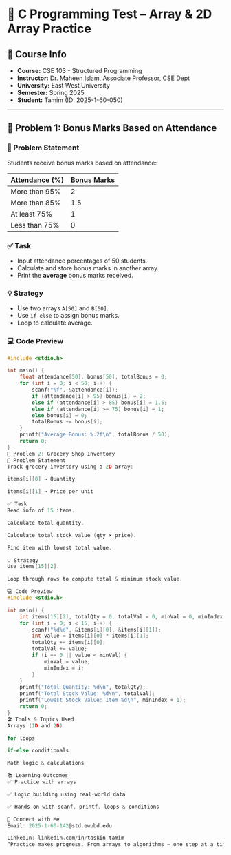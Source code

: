 # 🧠 C Programming Test – Array & 2D Array Practice

## 📘 Course Info
- **Course:** CSE 103 - Structured Programming
- **Instructor:** Dr. Maheen Islam, Associate Professor, CSE Dept
- **University:** East West University
- **Semester:** Spring 2025
- **Student:** Tamim (ID: 2025-1-60-050)

---

## 🚩 Problem 1: Bonus Marks Based on Attendance

### 📝 Problem Statement
Students receive bonus marks based on attendance:

| Attendance (%)      | Bonus Marks |
|---------------------|-------------|
| More than 95%       | 2           |
| More than 85%       | 1.5         |
| At least 75%        | 1           |
| Less than 75%       | 0           |

### ✅ Task
- Input attendance percentages of 50 students.
- Calculate and store bonus marks in another array.
- Print the **average** bonus marks received.

### 💡 Strategy
- Use two arrays `A[50]` and `B[50]`.
- Use `if-else` to assign bonus marks.
- Loop to calculate average.

### 💻 Code Preview
```c
#include <stdio.h>

int main() {
    float attendance[50], bonus[50], totalBonus = 0;
    for (int i = 0; i < 50; i++) {
        scanf("%f", &attendance[i]);
        if (attendance[i] > 95) bonus[i] = 2;
        else if (attendance[i] > 85) bonus[i] = 1.5;
        else if (attendance[i] >= 75) bonus[i] = 1;
        else bonus[i] = 0;
        totalBonus += bonus[i];
    }
    printf("Average Bonus: %.2f\n", totalBonus / 50);
    return 0;
}
🚩 Problem 2: Grocery Shop Inventory
📝 Problem Statement
Track grocery inventory using a 2D array:

items[i][0] → Quantity

items[i][1] → Price per unit

✅ Task
Read info of 15 items.

Calculate total quantity.

Calculate total stock value (qty × price).

Find item with lowest total value.

💡 Strategy
Use items[15][2].

Loop through rows to compute total & minimum stock value.

💻 Code Preview
#include <stdio.h>

int main() {
    int items[15][2], totalQty = 0, totalVal = 0, minVal = 0, minIndex = 0;
    for (int i = 0; i < 15; i++) {
        scanf("%d%d", &items[i][0], &items[i][1]);
        int value = items[i][0] * items[i][1];
        totalQty += items[i][0];
        totalVal += value;
        if (i == 0 || value < minVal) {
            minVal = value;
            minIndex = i;
        }
    }
    printf("Total Quantity: %d\n", totalQty);
    printf("Total Stock Value: %d\n", totalVal);
    printf("Lowest Stock Value: Item %d\n", minIndex + 1);
    return 0;
}
🛠 Tools & Topics Used
Arrays (1D and 2D)

for loops

if-else conditionals

Math logic & calculations

📚 Learning Outcomes
✅ Practice with arrays

✅ Logic building using real-world data

✅ Hands-on with scanf, printf, loops & conditions

📧 Connect with Me
Email: 2025-1-60-142@std.ewubd.edu

LinkedIn: linkedin.com/in/taskin-tamim
“Practice makes progress. From arrays to algorithms — one step at a time.”
